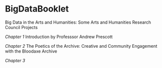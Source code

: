 # BigDataBooklet
Big Data in the Arts and Humanities: Some Arts and Humanities Research Council Projects

*Chapter 1* Introduction by Professsor Andrew Prescott

*Chapter 2* The Poetics of the Archive: Creative and Community Engagement with the Bloodaxe Archive

*Chapter 3* 
